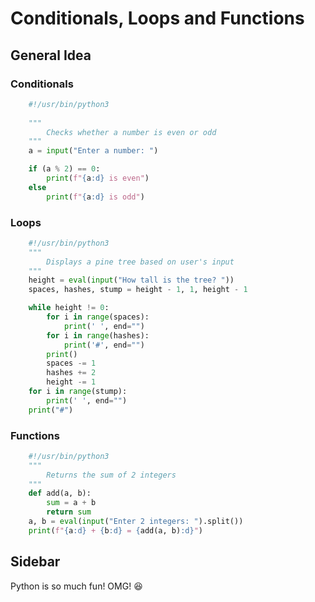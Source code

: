 # Conditionals, Loops and Functions

## General Idea

### Conditionals

```python
	#!/usr/bin/python3
	
	"""
		Checks whether a number is even or odd
	"""
	a = input("Enter a number: ")

	if (a % 2) == 0:
		print(f"{a:d} is even")
	else
		print(f"{a:d} is odd")
```

### Loops

```python
	#!/usr/bin/python3
	"""
		Displays a pine tree based on user's input
	"""
	height = eval(input("How tall is the tree? "))
	spaces, hashes, stump = height - 1, 1, height - 1

	while height != 0:
		for i in range(spaces):
			print(' ', end="")
		for i in range(hashes):
			print('#', end="")
		print()
		spaces -= 1
		hashes += 2
		height -= 1
	for i in range(stump):
		print(' ', end="")
	print("#")
```

### Functions

```python
	#!/usr/bin/python3
	"""
		Returns the sum of 2 integers
	"""
	def add(a, b):
		sum = a + b
		return sum
	a, b = eval(input("Enter 2 integers: ").split())
	print(f"{a:d} + {b:d} = {add(a, b):d}")
```

## Sidebar

Python is so much fun! OMG! :laughing:
